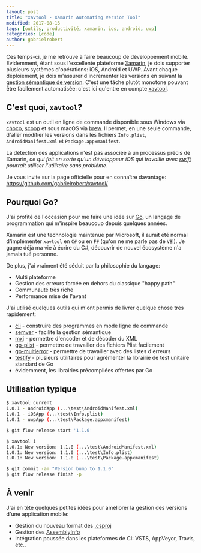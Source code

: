 ```yaml
---
layout: post
title: "xavtool - Xamarin Automating Version Tool"
modified: 2017-08-16
tags: [outils, productivité, xamarin, ios, android, uwp]
categories: [code]
author: gabrielrobert
---
```



Ces temps-ci, je me retrouve à faire beaucoup de développement mobile. Évidemment, étant sous l'excellente plateforme [Xamarin](https://www.xamarin.com/), je dois supporter plusieurs systèmes d'opérations: iOS, Android et UWP. Avant chaque déploiement, je dois m'assurer d'incrémenter les versions en suivant la [gestion sémantique de version](https://semver.org/). C'est une tâche plutôt monotone pouvant être facilement automatisée: c'est ici qu'entre en compte [xavtool](https://github.com/gabrielrobert/xavtool).


## C'est quoi, `xavtool`?


`xavtool` est un outil en ligne de commande disponible sous Windows via [choco](chocolatey.org), [scoop](scoop.sh) et sous macOS via [brew](https://brew.sh/). Il permet, en une seule commande, d'aller modifier les versions dans les fichiers `Info.plist`, `AndroidManifest.xml` et `Package.appxmanifest`. 

La détection des applications n'est pas associée à un processus précis de Xamarin, *ce qui fait en sorte qu'un développeur iOS qui travaille avec [swift](https://developer.apple.com/swift/) pourrait utiliser l'utilitaire sans problème*.

Je vous invite sur la page officielle pour en connaître davantage: https://github.com/gabrielrobert/xavtool/

## Pourquoi Go?


J'ai profité de l'occasion pour me faire une idée sur [Go](https://golang.org/), un langage de programmation qui m'inspire beaucoup depuis quelques années. 

Xamarin est une technologie maintenue par Microsoft, il aurait été normal d'implémenter `xavtool` en `C#` ou en `F#` (qu'on ne me parle pas de `VB`!). Je gagne déjà ma vie à écrire du C#, découvrir de nouvel écosystème n'a jamais tué personne.

De plus, j'ai vraiment été séduit par la philosophie du langage:

- Multi plateforme
- Gestion des erreurs forcée en dehors du classique "happy path"
- Communauté très riche
- Performance mise de l'avant

J'ai utilisé quelques outils qui m'ont permis de livrer quelque chose très rapidement:

- [cli](https://github.com/urfave/cli) - construire des programmes en mode ligne de commande
- [semver](https://github.com/Masterminds/semver) - facilite la gestion sémantique
- [mxj](https://github.com/clbanning/mxj) - permettre d'encoder et de décoder du XML
- [go-plist](github.com/DHowett/go-plist) - permettre de travailler des fichiers Plist facilement
- [go-multierror](https://github.com/hashicorp/go-multierror) - permettre de travailler avec des listes d'erreurs
- [testify](https://github.com/stretchr/testify/) - plusieurs utilitaires pour agrémenter la librairie de test unitaire standard de Go
- évidemment, les librairies précompilées offertes par Go


## Utilisation typique


```bash
$ xavtool current
1.0.1 - androidApp (...\test\AndroidManifest.xml)
1.0.1 - iOSApp (...\test\Info.plist)
1.0.1 - uwpApp (...\test\Package.appxmanifest)

$ git flow release start '1.1.0'

$ xavtool i
1.0.1: New version: 1.1.0 (...\test\AndroidManifest.xml)
1.0.1: New version: 1.1.0 (...\test\Info.plist)
1.0.1: New version: 1.1.0 (...\test\Package.appxmanifest)

$ git commit -am "Version bump to 1.1.0"
$ git flow release finish -p
```


## À venir


J'ai en tête quelques petites idées pour améliorer la gestion des versions d'une application mobile:

- Gestion du nouveau format des [.csproj](https://github.com/gabrielrobert/xavtool/issues/6)
- Gestion des [AssemblyInfo](https://github.com/gabrielrobert/xavtool/issues/5)
- Intégration poussée dans les plateformes de CI: VSTS, AppVeyor, Travis, etc..
